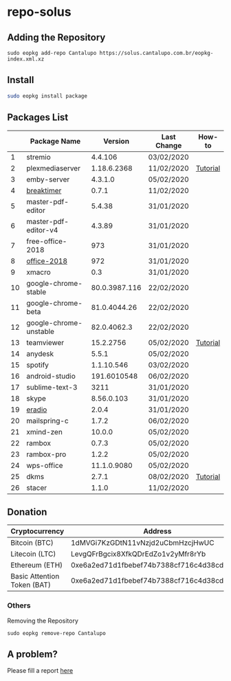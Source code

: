 # repo-solus

## Adding the Repository

`sudo eopkg add-repo Cantalupo https://solus.cantalupo.com.br/eopkg-index.xml.xz`
 

## Install

```bash
sudo eopkg install package
```

## Packages List

| | Package Name | Version | Last Change | How-to |
| --- | --- | --- | --- | --- |
| 1 | stremio | 4.4.106 | 03/02/2020 | |
| 2 | plexmediaserver | 1.18.6.2368 | 11/02/2020 | [Tutorial](https://github.com/cantalupo555/repo-solus/wiki/How-Install-Plex-Media-Server-on-Solus) |
| 3 | emby-server | 4.3.1.0 | 05/02/2020 | |
| 4 | [breaktimer](https://breaktimer.app/) | 0.7.1 | 11/02/2020 | |
| 5 | master-pdf-editor | 5.4.38 | 31/01/2020 | |
| 6 | master-pdf-editor-v4 | 4.3.89 | 31/01/2020 | |
| 7 | free-office-2018 | 973 | 31/01/2020 | |
| 8 | [office-2018](http://www.softmaker.com/go/officenxheise) | 972 | 31/01/2020 | |
| 9 | xmacro | 0.3 | 31/01/2020 | |
| 10 | google-chrome-stable | 80.0.3987.116 | 22/02/2020 | |
| 11 | google-chrome-beta | 81.0.4044.26 | 22/02/2020 | |
| 12 | google-chrome-unstable | 82.0.4062.3 | 22/02/2020 | |
| 13 | teamviewer | 15.2.2756 | 05/02/2020 | [Tutorial](https://github.com/cantalupo555/repo-solus/wiki/How-Install-TeamViewer-on-Solus) |
| 14 | anydesk | 5.5.1 | 05/02/2020 | |
| 15 | spotify | 1.1.10.546 | 03/02/2020 | |
| 16 | android-studio | 191.6010548 | 06/02/2020 | |
| 17 | sublime-text-3 | 3211 | 31/01/2020 | |
| 18 | skype | 8.56.0.103 | 31/01/2020 | |
| 19 | [eradio](https://github.com/DreamDevel/eRadio) | 2.0.4 | 31/01/2020 | |
| 20 | mailspring-c | 1.7.2 | 06/02/2020 | |
| 21 | xmind-zen | 10.0.0 | 05/02/2020 | |
| 22 | rambox | 0.7.3 | 05/02/2020 | |
| 23 | rambox-pro | 1.2.2 | 05/02/2020 | |
| 24 | wps-office | 11.1.0.9080 | 05/02/2020 | |
| 25 | dkms | 2.7.1 | 08/02/2020 | [Tutorial](https://github.com/cantalupo555/repo-solus/wiki/How-Install-dkms-on-Solus) |
| 26 | stacer | 1.1.0 | 11/02/2020 | |


## Donation

| Cryptocurrency | Address |
| --- | --- |
| Bitcoin (BTC) | 1dMVGi7KzGDtN11vNzjd2uCbmHzcjHwUC |
| Litecoin (LTC) | LevgQFrBgcix8XfkQDrEdZo1v2yMfr8rYb |
| Ethereum (ETH) | 0xe6a2ed71d1fbebef74b7388cf716c4d38cd432f7 |
| Basic Attention Token (BAT) | 0xe6a2ed71d1fbebef74b7388cf716c4d38cd432f7 |

### Others

Removing the Repository

`sudo eopkg remove-repo Cantalupo`

## A problem?

Please fill a report [here](https://github.com/cantalupo555/repo-solus/issues/new)
